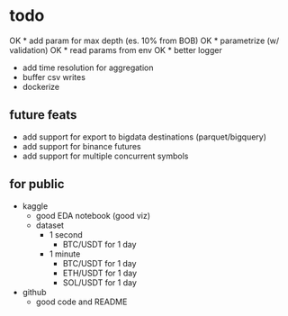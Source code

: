# todo
OK * add param for max depth (es. 10% from BOB)
OK * parametrize (w/ validation)
OK * read params from env
OK * better logger
* add time resolution for aggregation
* buffer csv writes
* dockerize

## future feats
* add support for export to bigdata destinations (parquet/bigquery)
* add support for binance futures
* add support for multiple concurrent symbols

## for public
* kaggle
    * good EDA notebook (good viz)
    * dataset
        * 1 second
            * BTC/USDT for 1 day
        * 1 minute
            * BTC/USDT for 1 day
            * ETH/USDT for 1 day
            * SOL/USDT for 1 day
* github
    * good code and README